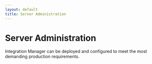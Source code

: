 ```yaml
---
layout: default
title: Server Administration
---
```

# Server Administration

Integration Manager can be deployed and configured to meet the most demanding production requirements.

